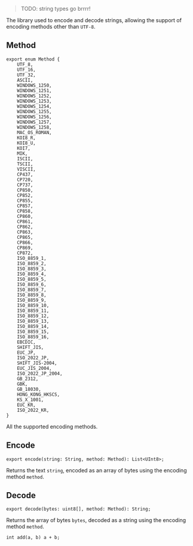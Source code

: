 > TODO: string types go brrrr!

The library used to encode and decode strings, allowing the support of encoding methods other than `UTF-8`.

## Method

```
export enum Method {
    UTF_8,
    UTF_16,
    UTF_32,
    ASCII,
    WINDOWS_1250,
    WINDOWS_1251,
    WINDOWS_1252,
    WINDOWS_1253,
    WINDOWS_1254,
    WINDOWS_1255,
    WINDOWS_1256,
    WINDOWS_1257,
    WINDOWS_1258,
    MAC_OS_ROMAN,
    KOI8_R,
    KOI8_U,
    KOI7,
    MIK,
    ISCII,
    TSCII,
    VISCII,
    CP437,
    CP720,
    CP737,
    CP850,
    CP852,
    CP855,
    CP857,
    CP858,
    CP860,
    CP861,
    CP862,
    CP863,
    CP865,
    CP866,
    CP869,
    CP872,
    ISO_8859_1,
    ISO_8859_2,
    ISO_8859_3,
    ISO_8859_4,
    ISO_8859_5,
    ISO_8859_6,
    ISO_8859_7,
    ISO_8859_8,
    ISO_8859_9,
    ISO_8859_10,
    ISO_8859_11,
    ISO_8859_12,
    ISO_8859_13,
    ISO_8859_14,
    ISO_8859_15,
    ISO_8859_16,
    EBCDIC,
    SHIFT_JIS,
    EUC_JP,
    ISO_2022_JP,
    SHIFT_JIS-2004,
    EUC_JIS_2004,
    ISO_2022_JP_2004,
    GB_2312,
    GBK,
    GB_18030,
    HONG_KONG_HKSCS,
    KS_X_1001,
    EUC_KR,
    ISO_2022_KR,
}
```

All the supported encoding methods.

## Encode

```
export encode(string: String, method: Method): List<UInt8>;
```

Returns the text `string`, encoded as an array of bytes using the encoding method `method`.

## Decode

```
export decode(bytes: uint8[], method: Method): String;
```

Returns the array of bytes `bytes`, decoded as a string using the encoding method `method`.

```
int add(a, b) a + b;
```
